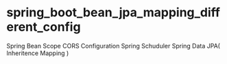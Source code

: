 # spring_boot_bean_jpa_mapping_different_config
Spring Bean Scope
CORS Configuration
Spring Schuduler
Spring Data JPA( Inheritence Mapping )
